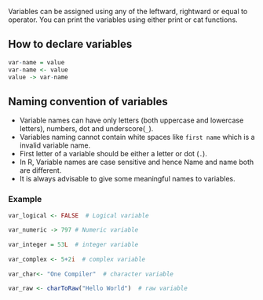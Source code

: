 Variables can be assigned using any of the leftward, rightward or equal to operator. You can print the variables using either print or cat functions.

## How to declare variables

```r
var-name = value
var-name <- value
value -> var-name
```
## Naming convention of variables

* Variable names can have only letters (both uppercase and lowercase letters), numbers, dot and underscore(`_`).
* Variables naming cannot contain white spaces like `first name` which is a invalid variable name.
* First letter of a variable should be either a letter or dot (`.`).
* In R, Variable names are case sensitive and hence Name and name both are different.
* It is always advisable to give some meaningful names to variables.

### Example

```r
var_logical <- FALSE  # Logical variable
  
var_numeric -> 797 # Numeric variable
  
var_integer = 53L  # integer variable
  
var_complex <- 5+2i  # complex variable
  
var_char<- "One Compiler"  # character variable
  
var_raw <- charToRaw("Hello World")  # raw variable
```
